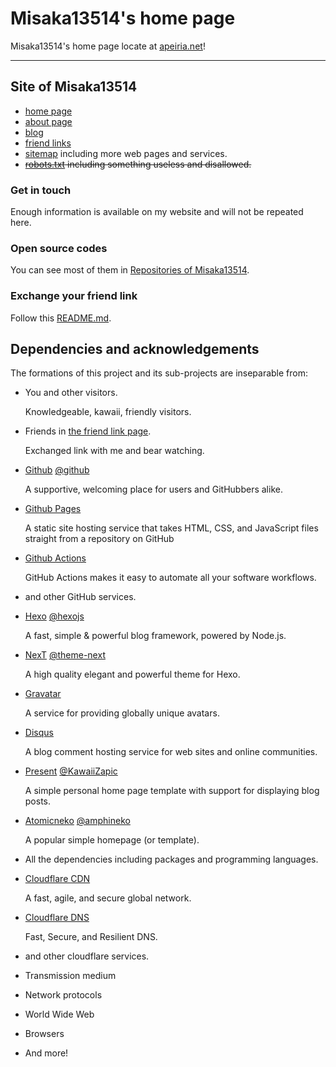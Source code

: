 # Misaka13514's home page

Misaka13514's home page locate at [apeiria.net](https://apeiria.net)!

---

## Site of Misaka13514

- [home page](https://apeiria.net/)
- [about page](https://i.apeiria.net/)
- [blog](https://blog.apeiria.net/)
- [friend links](https://blog.apeiria.net/links/)
- [sitemap](https://apeiria.net/sitemap.xml) including more web pages and services.
- ~~[robots.txt](https://apeiria.net/robots.txt) including something useless and disallowed.~~

### Get in touch

Enough information is available on my website and will not be repeated here.

### Open source codes

You can see most of them in [Repositories of Misaka13514](https://github.com/Misaka13514?tab=repositories).

### Exchange your friend link

Follow this [README.md](https://github.com/Misaka13514/Friends/blob/master/README.md).

## Dependencies and acknowledgements

The formations of this project and its sub-projects are inseparable from:

- You and other visitors.

  Knowledgeable, kawaii, friendly visitors.

- Friends in [the friend link page](https://blog.apeiria.net/links/).

  Exchanged link with me and bear watching.

- [Github](https://github.com/about) [@github](https://github.com/github)

  A supportive, welcoming place for users and GitHubbers alike.

- [Github Pages](https://pages.github.com)

  A static site hosting service that takes HTML, CSS, and JavaScript files straight from a repository on GitHub

- [Github Actions](https://github.com/features/actions)

  GitHub Actions makes it easy to automate all your software workflows.

- and other GitHub services.

- [Hexo](https://hexo.io) [@hexojs](https://github.com/hexojs)

  A fast, simple & powerful blog framework, powered by Node.js.

- [NexT](https://theme-next.js.org) [@theme-next](https://github.com/theme-next)

  A high quality elegant and powerful theme for Hexo.

- [Gravatar](https://en.gravatar.com)

  A service for providing globally unique avatars.

- [Disqus](https://disqus.com)

  A blog comment hosting service for web sites and online communities.

- [Present](https://github.com/KawaiiZapic/Present) [@KawaiiZapic](https://github.com/KawaiiZapic)

  A simple personal home page template with support for displaying blog posts.

- [Atomicneko](https://github.com/amphineko/atomicneko) [@amphineko](https://github.com/amphineko)

  A popular simple homepage (or template).

- All the dependencies including packages and programming languages.

- [Cloudflare CDN](https://www.cloudflare.com/cdn)

  A fast, agile, and secure global network.

- [Cloudflare DNS](https://www.cloudflare.com/dns)

  Fast, Secure, and Resilient DNS.

- and other cloudflare services.

- Transmission medium

- Network protocols

- World Wide Web

- Browsers

- And more!

